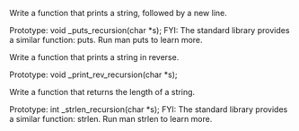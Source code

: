 Write a function that prints a string, followed by a new line.

Prototype: void _puts_recursion(char *s);
FYI: The standard library provides a similar function: puts. Run man puts to learn more.

Write a function that prints a string in reverse.

Prototype: void _print_rev_recursion(char *s);

Write a function that returns the length of a string.

Prototype: int _strlen_recursion(char *s);
FYI: The standard library provides a similar function: strlen. Run man strlen to learn more.
